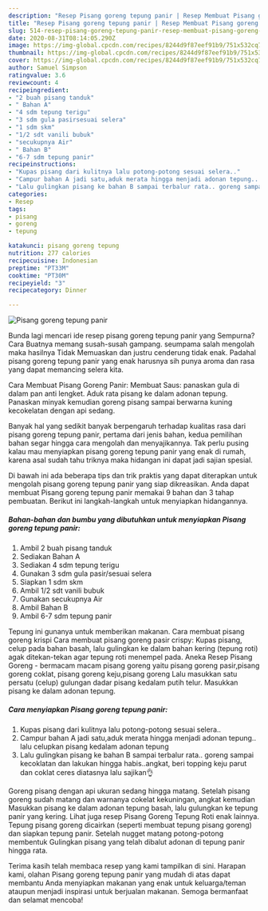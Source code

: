 ```yaml
---
description: "Resep Pisang goreng tepung panir | Resep Membuat Pisang goreng tepung panir Yang Bikin Ngiler"
title: "Resep Pisang goreng tepung panir | Resep Membuat Pisang goreng tepung panir Yang Bikin Ngiler"
slug: 514-resep-pisang-goreng-tepung-panir-resep-membuat-pisang-goreng-tepung-panir-yang-bikin-ngiler
date: 2020-08-31T08:14:05.290Z
image: https://img-global.cpcdn.com/recipes/8244d9f87eef91b9/751x532cq70/pisang-goreng-tepung-panir-foto-resep-utama.jpg
thumbnail: https://img-global.cpcdn.com/recipes/8244d9f87eef91b9/751x532cq70/pisang-goreng-tepung-panir-foto-resep-utama.jpg
cover: https://img-global.cpcdn.com/recipes/8244d9f87eef91b9/751x532cq70/pisang-goreng-tepung-panir-foto-resep-utama.jpg
author: Samuel Simpson
ratingvalue: 3.6
reviewcount: 4
recipeingredient:
- "2 buah pisang tanduk"
- " Bahan A"
- "4 sdm tepung terigu"
- "3 sdm gula pasirsesuai selera"
- "1 sdm skm"
- "1/2 sdt vanili bubuk"
- "secukupnya Air"
- " Bahan B"
- "6-7 sdm tepung panir"
recipeinstructions:
- "Kupas pisang dari kulitnya lalu potong-potong sesuai selera.."
- "Campur bahan A jadi satu,aduk merata hingga menjadi adonan tepung.. lalu celupkan pisang kedalam adonan tepung"
- "Lalu gulingkan pisang ke bahan B sampai terbalur rata.. goreng sampai kecoklatan dan lakukan hingga habis..angkat, beri topping keju parut dan coklat ceres diatasnya lalu sajikan👌"
categories:
- Resep
tags:
- pisang
- goreng
- tepung

katakunci: pisang goreng tepung 
nutrition: 277 calories
recipecuisine: Indonesian
preptime: "PT33M"
cooktime: "PT30M"
recipeyield: "3"
recipecategory: Dinner

---
```



![Pisang goreng tepung panir](https://img-global.cpcdn.com/recipes/8244d9f87eef91b9/751x532cq70/pisang-goreng-tepung-panir-foto-resep-utama.jpg)

Bunda lagi mencari ide resep pisang goreng tepung panir yang Sempurna? Cara Buatnya memang susah-susah gampang. seumpama salah mengolah maka hasilnya Tidak Memuaskan dan justru cenderung tidak enak. Padahal pisang goreng tepung panir yang enak harusnya sih punya aroma dan rasa yang dapat memancing selera kita.

Cara Membuat Pisang Goreng Panir: Membuat Saus: panaskan gula di dalam pan anti lengket. Aduk rata pisang ke dalam adonan tepung. Panaskan minyak kemudian goreng pisang sampai berwarna kuning kecokelatan dengan api sedang.

Banyak hal yang sedikit banyak berpengaruh terhadap kualitas rasa dari pisang goreng tepung panir, pertama dari jenis bahan, kedua pemilihan bahan segar hingga cara mengolah dan menyajikannya. Tak perlu pusing kalau mau menyiapkan pisang goreng tepung panir yang enak di rumah, karena asal sudah tahu triknya maka hidangan ini dapat jadi sajian spesial.


Di bawah ini ada beberapa tips dan trik praktis yang dapat diterapkan untuk mengolah pisang goreng tepung panir yang siap dikreasikan. Anda dapat membuat Pisang goreng tepung panir memakai 9 bahan dan 3 tahap pembuatan. Berikut ini langkah-langkah untuk menyiapkan hidangannya.

<!--inarticleads1-->

##### Bahan-bahan dan bumbu yang dibutuhkan untuk menyiapkan Pisang goreng tepung panir:

1. Ambil 2 buah pisang tanduk
1. Sediakan  Bahan A
1. Sediakan 4 sdm tepung terigu
1. Gunakan 3 sdm gula pasir/sesuai selera
1. Siapkan 1 sdm skm
1. Ambil 1/2 sdt vanili bubuk
1. Gunakan secukupnya Air
1. Ambil  Bahan B
1. Ambil 6-7 sdm tepung panir


Tepung ini gunanya untuk memberikan makanan. Cara membuat pisang goreng krispi Cara membuat pisang goreng pasir crispy: Kupas pisang, celup pada bahan basah, lalu gulingkan ke dalam bahan kering (tepung roti) agak ditekan-tekan agar tepung roti menempel pada. Aneka Resep Pisang Goreng - bermacam macam pisang goreng yaitu pisang goreng pasir,pisang goreng coklat, pisang goreng keju,pisang goreng Lalu masukkan satu persatu (celup) gulungan dadar pisang kedalam putih telur. Masukkan pisang ke dalam adonan tepung. 

<!--inarticleads2-->

##### Cara menyiapkan Pisang goreng tepung panir:

1. Kupas pisang dari kulitnya lalu potong-potong sesuai selera..
1. Campur bahan A jadi satu,aduk merata hingga menjadi adonan tepung.. lalu celupkan pisang kedalam adonan tepung
1. Lalu gulingkan pisang ke bahan B sampai terbalur rata.. goreng sampai kecoklatan dan lakukan hingga habis..angkat, beri topping keju parut dan coklat ceres diatasnya lalu sajikan👌


Goreng pisang dengan api ukuran sedang hingga matang. Setelah pisang goreng sudah matang dan warnanya cokelat kekuningan, angkat kemudian Masukkan pisang ke dalam adonan tepung basah, lalu gulungkan ke tepung panir yang kering. Lihat juga resep Pisang Goreng Tepung Roti enak lainnya. Tepung pisang goreng dicairkan (seperti membuat tepung pisang goreng) dan siapkan tepung panir. Setelah nugget matang potong-potong membentuk Gulingkan pisang yang telah dibalut adonan di tepung panir hingga rata. 

Terima kasih telah membaca resep yang kami tampilkan di sini. Harapan kami, olahan Pisang goreng tepung panir yang mudah di atas dapat membantu Anda menyiapkan makanan yang enak untuk keluarga/teman ataupun menjadi inspirasi untuk berjualan makanan. Semoga bermanfaat dan selamat mencoba!
